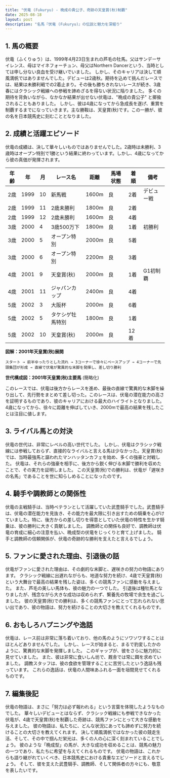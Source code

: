 ```yaml
---
title: "伏竜 (Fukuryu) - 晩成の貴公子、奇跡の天皇賞(秋)制覇"
date: 2025-08-18
layout: post
description: "名馬『伏竜 (Fukuryu)』の伝説と魅力を深堀り"
---
```


## 1. 馬の概要

伏竜（ふくりゅう）は、1999年4月23日生まれの芦毛の牡馬。父はサンデーサイレンス、母はマイネフォーチュン、母父はNorthern Dancerという、当時としては申し分ない良血を受け継いでいました。  しかし、そのキャリアは決して順風満帆ではありませんでした。デビューは2歳秋。期待を込めて挑んだレースでは、結果は未勝利戦での2着止まり。その後も勝ちきれないレースが続き、3歳春にはクラシック戦線への参戦を諦めざるを得ない状況に陥りました。  多くの期待を背負いながら、なかなか結果が出せない伏竜は、"晩成の貴公子" と揶揄されることもありました。  しかし、彼は4歳になってから急成長を遂げ、重賞を制覇するまでになっていきます。主な勝鞍は、天皇賞(秋)です。この一勝が、彼の名を日本競馬史に刻むこととなりました。


## 2. 成績と活躍エピソード

伏竜の成績は、決して華々しいものではありませんでした。2歳時は未勝利、3歳時はオープン特別で1勝という結果に終わっています。しかし、4歳になってから彼の真価が発揮されます。

| 年齢 | 年 | 月 | レース名 | 距離 | 馬場状態 | 着順 | 備考 |
|---|---|---|---|---|---|---|---|
| 2歳 | 1999 | 10 | 新馬戦 | 1600m | 良 | 2着 | デビュー戦 |
| 2歳 | 1999 | 11 | 2歳未勝利 | 1800m | 良 | 2着 | |
| 2歳 | 1999 | 12 | 2歳未勝利 | 1600m | 良 | 4着 | |
| 3歳 | 2000 | 4 | 3歳500万下 | 1800m | 良 | 1着 | 初勝利 |
| 3歳 | 2000 | 5 | オープン特別 | 2000m | 良 | 5着 | |
| 3歳 | 2000 | 6 | オープン特別 | 2200m | 良 | 3着 | |
| 4歳 | 2001 | 9 | 天皇賞(秋) | 2000m | 良 | 1着 | G1初制覇 |
| 4歳 | 2001 | 11 | ジャパンカップ | 2400m | 良 | 4着 | |
| 5歳 | 2002 | 3 | 大阪杯 | 2000m | 良 | 6着 | |
| 5歳 | 2002 | 5 | タケシゲ牡馬特別 | 1800m | 良 | 1着 | |
| 5歳 | 2002 | 10 | 天皇賞(秋) | 2000m | 良 | 12着 | |


**図解：2001年天皇賞(秋)展開**

```
スタート → 前半ゆったりとした流れ → 3コーナーで徐々にペースアップ → 4コーナーで先頭集団が形成 → 直線で伏竜が驚異的な末脚を発揮し、差し切り勝利
```

**世代構成図：2001年天皇賞(秋)主要馬** (簡略化)

このレースでは、伏竜は後方からレースを進め、最後の直線で驚異的な末脚を繰り出して、先行勢をまとめて差し切った。このレースは、伏竜の潜在能力の高さを証明するものであり、彼のキャリアにおける最大のハイライトとなりました。  4歳になってから、徐々に距離を伸ばしていき、2000mで最高の結果を残したことは注目に値します。


## 3. ライバル馬との対決

伏竜の世代は、非常にレベルの高い世代でした。  しかし、伏竜はクラシック戦線には参戦しておらず、直接的なライバルと言える馬は少なかった。天皇賞(秋)では、当時最強馬と謳われたマンハッタンカフェを始め、多くの強豪と対戦した。  伏竜は、それらの強豪を相手に、後方から鋭く伸びる末脚で勝利を収めたことで、その実力を証明しました。  この天皇賞(秋)での勝利は、伏竜が「遅咲きの名馬」であることを世に知らしめることになったのです。


## 4. 騎手や調教師との関係性

伏竜の主戦騎手は、当時ベテランとして活躍していた武豊騎手でした。武豊騎手は、伏竜の潜在能力を見抜き、その能力を最大限に引き出すための騎乗を心がけていました。特に、後方からの差し切りを得意としていた伏竜の特性を生かす騎乗は、彼の勝利に大きく貢献しました。  調教師との関係も良好で、調教師は伏竜の育成に細心の注意を払い、晩成型の伏竜をじっくりと育て上げました。  騎手と調教師の信頼関係が、伏竜の奇跡的な勝利を支えたと言えるでしょう。


## 5. ファンに愛された理由、引退後の話

伏竜がファンに愛された理由は、その劇的な末脚と、遅咲きの努力の物語にあります。  クラシック戦線に出遅れながらも、地道な努力を続け、4歳で天皇賞(秋)という大舞台で最高の結果を残した姿は、多くの競馬ファンに感動を与えました。  また、芦毛の美しい馬体も、彼の魅力の一つでした。  引退後は種牡馬となりましたが、残念ながら大きな成功は収められず、繋養先の牧場で余生を過ごしました。  彼の天皇賞(秋)での勝利は、多くの競馬ファンにとって忘れられない思い出であり、彼の物語は、努力を続けることの大切さを教えてくれるものです。


## 6. おもしろハプニングや逸話

伏竜は、レース前は非常に落ち着いており、他の馬のようにソワソワすることはほとんどありませんでした。  しかし、レースが始まると、まるで豹変したかのように、驚異的な末脚を発揮しました。  このギャップが、彼をさらに魅力的に見せていました。  また、彼は非常に食いしん坊で、厩舎では常に餌を求めていました。  調教スタッフは、彼の食欲を管理することに苦労したという逸話も残っています。  これらの逸話は、伏竜の人間味あふれる一面を垣間見せてくれるものです。


## 7. 編集後記

伏竜の物語は、まさに「努力は必ず報われる」という言葉を体現したようなものでした。  華々しいデビューとはならず、クラシック戦線にも参戦できなかった伏竜が、4歳で天皇賞(秋)を制覇した奇跡は、競馬ファンにとって大きな感動を与えました。  彼の物語は、私たちに、どんな状況にあっても諦めずに努力を続けることの大切さを教えてくれます。  決して順風満帆ではなかった彼の競走生活、そして、その中で掴んだ栄光は、多くの人の心に深く刻まれていることでしょう。  彼のような「晩成型」の馬が、大きな成功を収めることは、競馬の魅力の一つであり、私たちに希望を与えてくれるものです。  伏竜の物語は、これからも語り継がれていくべき、日本競馬史における貴重なエピソードと言えるでしょう。  そして、彼を支えた武豊騎手、調教師、そして関係者の方々にも、敬意を表したいです。
